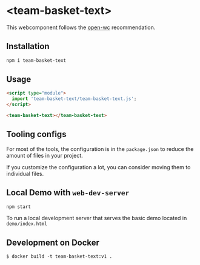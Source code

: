 # \<team-basket-text>

This webcomponent follows the [open-wc](https://github.com/open-wc/open-wc) recommendation.

## Installation
```bash
npm i team-basket-text
```

## Usage
```html
<script type="module">
  import 'team-basket-text/team-basket-text.js';
</script>

<team-basket-text></team-basket-text>
```



## Tooling configs

For most of the tools, the configuration is in the `package.json` to reduce the amount of files in your project.

If you customize the configuration a lot, you can consider moving them to individual files.

## Local Demo with `web-dev-server`
```bash
npm start
```
To run a local development server that serves the basic demo located in `demo/index.html`


## Development on Docker

```
$ docker build -t team-basket-text:v1 .
```
